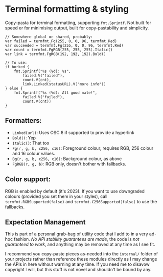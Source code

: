 # Terminal formattimg & styling

Copy-pasta for terminal formatting, supporting `fmt.Sprintf`. Not built for
speed or for minimising output, built for copy-pastability and simplicity.

```
// Somewhere global or shared, probably:
var failed = termfmt.Fg(255, 0, 0, 96, termfmt.Red)
var succeeded = termfmt.Fg(255, 0, 0, 96, termfmt.Red)
var count = termfmt.FgRGB(255, 255, 255).Italic()
var link = termfmt.FgRGB(192, 192, 192).Bold()

// To use:
if borked {
    fmt.Sprintf("%s (%d): %s",
        failed.V("failed"),
        count.V(cnt),
        link.Linked(statusURL).V("more info"))
} else {
    fmt.Sprintf("%s (%d): All good mate!",
        failed.V("failed"),
        count.V(cnt))
}
```

## Formatters:

- `Linked(url)`: Uses OSC 8 if supported to provide a hyperlink
- `Bold()`: Yep
- `Italic()`: That too
- `Fg(r, g, b, c256, c16)`: Foreground colour, requires RGB, 256 colour and 16 colour values.
- `Bg(r, g, b, c256, c16)`: Background colour, as above
- `FgRGB(r, g, b)`: RGB only, doesn't bother with fallbacks.

## Color support:

RGB is enabled by default (it's 2023). If you want to use downgraded colours
(provided you set them in your styles), call `termfmt.RGBSupported(false)` and
`termfmt.C256Supported(false)` to use the fallbacks.

## Expectation Management

This is part of a personal grab-bag of utility code that I add to in a very
ad-hoc fashion. *No API stability guarantees are made*, the code is *not
guaranteed to work*, and anything may be removed at any time as I see fit.

I recommend you copy-paste pieces as-needed into the `internal/` folder of your
projects rather than reference these modules directly as I may change the APIs
in here without warning at any time. If you need me to disavow copyright I will,
but this stuff is not novel and shouldn't be bound by any.
